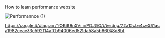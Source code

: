 How to learn performance website

![Performannce (1)](https://user-images.githubusercontent.com/30824675/129474779-18790ed5-fe4f-4755-91de-7618924f567c.png)

https://coggle.it/diagram/YOBi89n5VmnPDJGO/t/testing/72a15cba4ce581aca1982ceae83c592f14af0b94006ed521da58a5b66048d8bf


